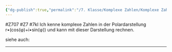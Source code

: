 ```yaml
---
{"dg-publish":true,"permalink":"/7. Klasse/Komplexe Zahlen/Komplexe Zahlen r•(cos(φ)+i•sin(φ))/"}
---
```


#Z707 #Z7 #7kl
Ich kenne komplexe Zahlen in der Polardarstellung r•(cos(φ)+i•sin(φ)) und kann mit dieser Darstellung rechnen.

siehe auch:
___

